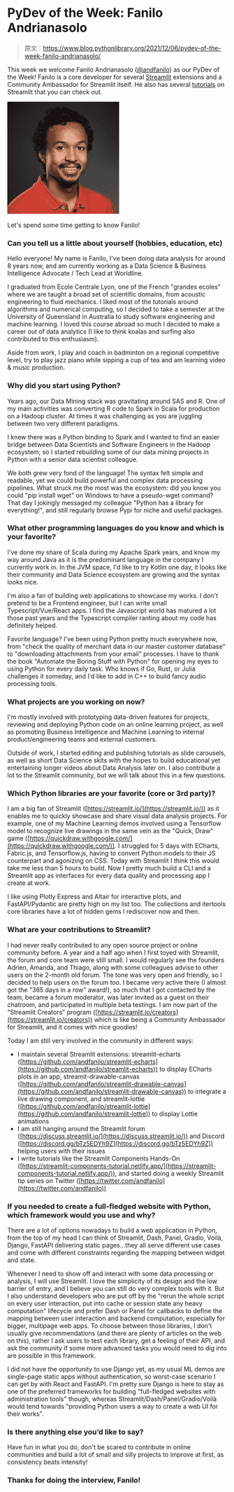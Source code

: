 # PyDev of the Week: Fanilo Andrianasolo

> 原文：<https://www.blog.pythonlibrary.org/2021/12/06/pydev-of-the-week-fanilo-andrianasolo/>

This week we welcome Fanilo Andrianasolo ([@andfanilo](https://twitter.com/andfanilo)) as our PyDev of the Week! Fanilo is a core developer for several [Streamlit](https://streamlit.io/) extensions and a Community Ambassador for Streamlit itself. He also has several [tutorials](https://linktr.ee/andfanilo) on Streamlit that you can check out.

![Fanilo Andrianasolo](img/09fe724731cbdded6722a1f2609698e2.png)

Let's spend some time getting to know Fanilo!

### Can you tell us a little about yourself (hobbies, education, etc)

Hello everyone! My name is Fanilo, I've been doing data analysis for around 8 years now, and am currently working as a Data Science & Business Intelligence Advocate / Tech Lead at Worldline.

I graduated from Ecole Centrale Lyon, one of the French "grandes ecoles" where we are taught a broad set of scientific domains, from acoustic engineering to fluid mechanics. I liked most of the tutorials around algorithms and numerical computing, so I decided to take a semester at the University of Queensland in Australia to study software engineering and machine learning. I loved this course abroad so much I decided to make a career out of data analytics (I like to think koalas and surfing also contributed to this enthusiasm).

Aside from work, I play and coach in badminton on a regional competitive level, try to play jazz piano while sipping a cup of tea and am learning video & music production.

### Why did you start using Python?

Years ago, our Data Mining stack was gravitating around SAS and R. One of my main activities was converting R code to Spark in Scala for production on a Hadoop cluster. At times it was challenging as you are juggling between two very different paradigms.

I knew there was a Python binding to Spark and I wanted to find an easier bridge between Data Scientists and Software Engineers in the Hadoop ecosystem; so I started rebuilding some of our data mining projects in Python with a senior data scientist colleague.

We both grew very fond of the language! The syntax felt simple and readable, yet we could build powerful and complex data processing pipelines. What struck me the most was the ecosystem: did you know you could "pip install wget" on Windows to have a pseudo-wget command? That day I jokingly messaged my colleague "Python has a library for everything!", and still regularly browse Pypi for niche and useful packages.

### What other programming languages do you know and which is your favorite?

I've done my share of Scala during my Apache Spark years, and know my way around Java as it is the predominant language in the company I currently work in. In the JVM space, I'd like to try Kotlin one day, it looks like their community and Data Science ecosystem are growing and the syntax looks nice.

I'm also a fan of building web applications to showcase my works. I don't pretend to be a Frontend engineer, but I can write small Typescript/Vue/React apps. I find the Javascript world has matured a lot those past years and the Typescript compiler ranting about my code has definitely helped.

Favorite language? I've been using Python pretty much everywhere now, from "check the quality of merchant data in our master customer database" to "downloading attachments from your email" processes. I have to thank the book "Automate the Boring Stuff with Python" for opening my eyes to using Python for every daily task. Who knows if Go, Rust, or Julia challenges it someday, and I'd like to add in C++ to build fancy audio processing tools.

### What projects are you working on now?

I'm mostly involved with prototyping data-driven features for projects, reviewing and deploying Python code on an online learning project, as well as promoting Business Intelligence and Machine Learning to internal product/engineering teams and external customers.

Outside of work, I started editing and publishing tutorials as slide carousels, as well as short Data Science skits with the hopes to build educational yet entertaining longer videos about Data Analysis later on. I also contribute a lot to the Streamlit community, but we will talk about this in a few questions.

### Which Python libraries are your favorite (core or 3rd party)?

I am a big fan of Streamlit ([https://streamlit.io/](https://streamlit.io/)) as it enables me to quickly showcase and share visual data analysis projects. For example, one of my Machine Learning demos involved using a Tensorflow model to recognize live drawings in the same vein as the "Quick, Draw" game ([https://quickdraw.withgoogle.com/](https://quickdraw.withgoogle.com/)). I struggled for 5 days with ECharts, Fabric.js, and Tensorflow.js, having to convert Python models to their JS counterpart and agonizing on CSS. Today with Streamlit I think this would take me less than 5 hours to build. Now I pretty much build a CLI and a Streamlit app as interfaces for every data quality and processing app I create at work.

I like using Plotly Express and Altair for interactive plots, and FastAPI/Pydantic are pretty high on my list too. The collections and itertools core libraries have a lot of hidden gems I rediscover now and then.

### What are your contributions to Streamlit?

I had never really contributed to any open source project or online community before. A year and a half ago when I first toyed with Streamlit, the forum and core team were still small. I would regularly see the founders Adrien, Amanda, and Thiago, along with some colleagues advise to other users on the 2-month old forum. The tone was very open and friendly, so I decided to help users on the forum too. I became very active there (I almost got the "365 days in a row" award!), so much that I got contacted by the team, became a forum moderator, was later invited as a guest on their chatroom, and participated in multiple beta testings. I am now part of the "Streamlit Creators" program ([https://streamlit.io/creators](https://streamlit.io/creators)) which is like being a Community Ambassador for Streamlit, and it comes with nice goodies!

Today I am still very involved in the community in different ways:

*   I maintain several Streamlit extensions: streamlit-echarts ([https://github.com/andfanilo/streamlit-echarts](https://github.com/andfanilo/streamlit-echarts)) to display ECharts plots in an app, streamit-drawable-canvas ([https://github.com/andfanilo/streamlit-drawable-canvas](https://github.com/andfanilo/streamlit-drawable-canvas)) to integrate a live drawing component, and streamlit-lottie ([https://github.com/andfanilo/streamlit-lottie](https://github.com/andfanilo/streamlit-lottie)) to display Lottie animations
*   I am still hanging around the Streamlit forum ([https://discuss.streamlit.io/](https://discuss.streamlit.io/)) and Discord ([https://discord.gg/bTz5EDYh9Z](https://discord.gg/bTz5EDYh9Z)) helping users with their issues
*   I write tutorials like the Streamlit Components Hands-On ([https://streamlit-components-tutorial.netlify.app/](https://streamlit-components-tutorial.netlify.app/)), and started doing a weekly Streamlit tip series on Twitter ([https://twitter.com/andfanilo](https://twitter.com/andfanilo))

### If you needed to create a full-fledged website with Python, which framework would you use and why?

There are a lot of options nowadays to build a web application in Python, from the top of my head I can think of Streamlit, Dash, Panel, Gradio, Voilà, Django, FastAPI delivering static pages...they all serve different use cases and come with different constraints regarding the mapping between widget and state.

Whenever I need to show off and interact with some data processing or analysis, I will use Streamlit. I love the simplicity of its design and the low barrier of entry, and I believe you can still do very complex tools with it. But I also understand developers who are put off by the "rerun the whole script on every user interaction, put into cache or session state any heavy computation" lifecycle and prefer Dash or Panel for callbacks to define the mapping between user interaction and backend computation, especially for bigger, multipage web apps. To choose between those libraries, I don't usually give recommendations (and there are plenty of articles on the web on this), rather I ask users to test each library, get a feeling of their API, and ask the community if some more advanced tasks you would need to dig into are possible in this framework.

I did not have the opportunity to use Django yet, as my usual ML demos are single-page static apps without authentication, so worst-case scenario I can get by with React and FastAPI. I'm pretty sure Django is here to stay as one of the preferred frameworks for building "full-fledged websites with administration tools" though, whereas Streamlit/Dash/Panel/Gradio/Voilà would tend towards "providing Python users a way to create a web UI for their works".

### Is there anything else you’d like to say?

Have fun in what you do, don't be scared to contribute in online communities and build a lot of small and silly projects to improve at first, as consistency beats intensity!

### Thanks for doing the interview, Fanilo!